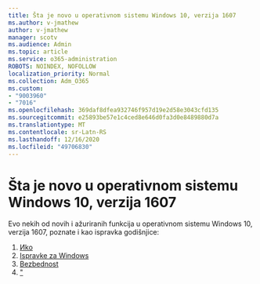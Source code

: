 ```yaml
---
title: Šta je novo u operativnom sistemu Windows 10, verzija 1607
ms.author: v-jmathew
author: v-jmathew
manager: scotv
ms.audience: Admin
ms.topic: article
ms.service: o365-administration
ROBOTS: NOINDEX, NOFOLLOW
localization_priority: Normal
ms.collection: Adm_O365
ms.custom:
- "9003960"
- "7016"
ms.openlocfilehash: 369daf8dfea932746f957d19e2d58e3043cfd135
ms.sourcegitcommit: e25893be57e1c4ced8e646d0fa3d0e8489880d7a
ms.translationtype: MT
ms.contentlocale: sr-Latn-RS
ms.lasthandoff: 12/16/2020
ms.locfileid: "49706830"
---
```

# <a name="whats-new-in-windows-10-version-1607"></a>Šta je novo u operativnom sistemu Windows 10, verzija 1607

Evo nekih od novih i ažuriranih funkcija u operativnom sistemu Windows 10, verzija 1607, poznate i kao ispravka godišnjice:

1. [Иko](https://go.microsoft.com/fwlink/?linkid=2114462)
2. [Ispravke za Windows](https://go.microsoft.com/fwlink/?linkid=2114463)
3. [Bezbednost](https://go.microsoft.com/fwlink/?linkid=2114270)
4. ["](https://go.microsoft.com/fwlink/?linkid=2114271)
